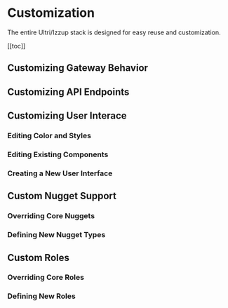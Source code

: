 # Customization

The entire Ultri/Izzup stack is designed for easy reuse and customization.

[[toc]] 

## Customizing Gateway Behavior

## Customizing API Endpoints

## Customizing User Interace

### Editing Color and Styles

### Editing Existing Components

### Creating a New User Interface

## Custom Nugget Support

### Overriding Core Nuggets

### Defining New Nugget Types

## Custom Roles

### Overriding Core Roles

### Defining New Roles


